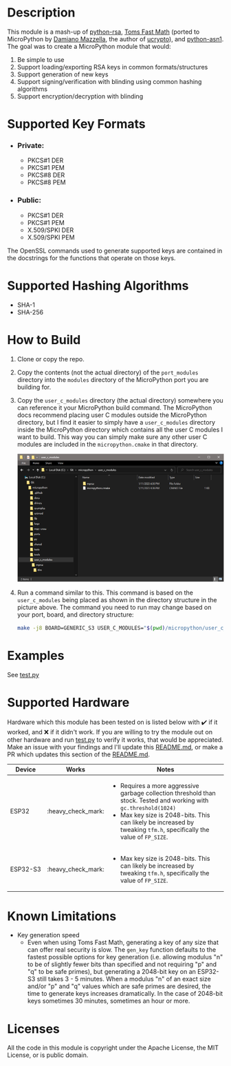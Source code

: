 # Description
This module is a mash-up of [python-rsa](https://github.com/sybrenstuvel/python-rsa),
[Toms Fast Math](https://github.com/libtom/tomsfastmath) (ported to MicroPython by
[Damiano Mazzella](https://github.com/dmazzella), the author of [ucrypto](https://github.com/dmazzella/ucrypto)),
and [python-asn1](https://github.com/andrivet/python-asn1).
The goal was to create a MicroPython module that would:

1. Be simple to use
2. Support loading/exporting RSA keys in common formats/structures
3. Support generation of new keys
4. Support signing/verification with blinding using common hashing algorithms
5. Support encryption/decryption with blinding

# Supported Key Formats
- ### Private:
  - PKCS#1 DER
  - PKCS#1 PEM
  - PKCS#8 DER
  - PKCS#8 PEM

- ### Public:
  - PKCS#1 DER
  - PKCS#1 PEM
  - X.509/SPKI DER
  - X.509/SPKI PEM
  
The OpenSSL commands used to generate supported keys are contained in the docstrings for the
functions that operate on those keys.

# Supported Hashing Algorithms
- SHA-1
- SHA-256

# How to Build
1. Clone or copy the repo.
2. Copy the contents (not the actual directory) of the `port_modules` directory into the `modules` directory of the
   MicroPython port you are building for.
3. Copy the `user_c_modules` directory (the actual directory) somewhere you can reference it your MicroPython build
   command.  The MicroPython docs recommend placing user C modules outside the MicroPython directory, but I find it
   easier to simply have a `user_c_modules` directory inside the MicroPython directory which contains all the user C
   modules I want to build.  This way you can simply make sure any other user C modules are included in the
   `micropython.cmake` in that directory.

    ![mprsa user_c_module directory placement](README_images/mprsa_user_c_modules_directory_placement.png)

4. Run a command similar to this.  This command is based on the `user_c_modules` being placed as shown in the
   directory structure in the picture above.  The command you need to run may change based on your port, board, and
   directory structure:
    ```bash
    make -j8 BOARD=GENERIC_S3 USER_C_MODULES="$(pwd)/micropython/user_c_modules/mprsa/micropython.cmake" -C "$(pwd)/micropython/ports/esp32"
    ```

# Examples
  See [test.py](https://github.com/git-n-pissed/mprsa/blob/master/tests/test.py)
  
# Supported Hardware
Hardware which this module has been tested on is listed below with :heavy_check_mark: if it worked, and :x: if it didn't
work.  If you are willing to try the module out on other hardware and run
[test.py](https://github.com/git-n-pissed/mprsa/blob/master/tests/test.py) to verify it works, that would be appreciated.
Make an issue with your findings and I'll update this
[README.md](https://github.com/git-n-pissed/mprsa/blob/main/README.md), or make a PR which updates this section of the
[README.md](https://github.com/git-n-pissed/mprsa/blob/main/README.md).

<table>
  <thead>
    <tr>
      <th nowrap>Device</th>
      <th nowrap>Works</th>
      <th nowrap>Notes</th>
    </tr>
  </thead>
  <tbody>
    <tr>
      <td nowrap>ESP32</td>
      <td>:heavy_check_mark:</td>
      <td>
        <ul>
          <li>Requires a more aggressive garbage collection threshold than stock.  Tested and working with <code>gc.threshold(1024)</code></li>
          <li>Max key size is 2048-bits.  This can likely be increased by tweaking <code>tfm.h</code>, specifically the value of <code>FP_SIZE</code>.</li>
        </ul>
      </td>
    </tr>
    <tr>
      <td nowrap>ESP32-S3</td>
      <td>:heavy_check_mark:</td>
      <td>
        <ul>
          <li>Max key size is 2048-bits.  This can likely be increased by tweaking <code>tfm.h</code>, specifically the value of <code>FP_SIZE</code>.</li>
        </ul>
      </td>
    </tr>
  </tbody>
</table>

# Known Limitations
- Key generation speed
  - Even when using Toms Fast Math, generating a key of any size that can offer real security is slow.  The `gen_key`
    function defaults to the fastest possible options for key generation (i.e. allowing modulus "n" to be of slightly
    fewer bits than specified and not requiring "p" and "q" to be safe primes), but generating a 2048-bit key on an
    ESP32-S3 still takes 3 - 5 minutes.  When a modulus "n" of an exact size and/or "p" and "q" values which are safe
    primes are desired, the time to generate keys increases dramatically.  In the case of 2048-bit keys sometimes 30
    minutes, sometimes an hour or more.

# Licenses
All the code in this module is copyright under the Apache License, the MIT License, or is public domain.
